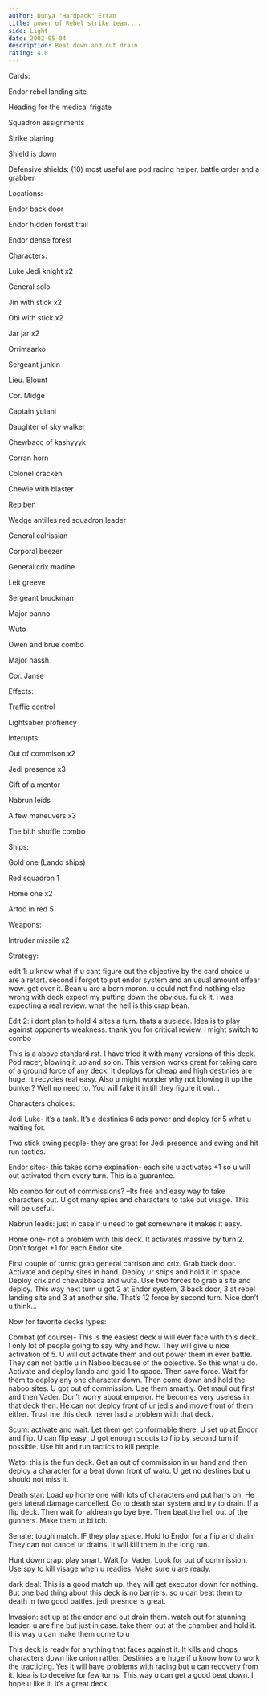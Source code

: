 ```yaml
---
author: Dunya "Hardpack" Ertan
title: power of Rebel strike team....
side: Light
date: 2002-05-04
description: Beat down and out drain
rating: 4.0
---
```

Cards: 

Endor rebel landing site
Heading for the medical frigate
Squadron assignments
Strike planing
Shield is down
Defensive shields: (10) most useful are pod racing helper, battle order and a grabber

Locations:
Endor back door
Endor hidden forest trail
Endor dense forest

Characters:
Luke Jedi knight x2
General solo
Jin with stick x2
Obi with stick x2
Jar jar x2
Orrimaarko
Sergeant junkin
Lieu. Blount
Cor. Midge
Captain yutani
Daughter of sky walker
Chewbacc of kashyyyk
Corran horn
Colonel cracken
Chewie with blaster 
Rep ben
Wedge antilles red squadron leader
General calrissian
Corporal beezer
General crix madine
Leit greeve
Sergeant bruckman
Major panno
Wuto
Owen and brue combo
Major hassh
Cor. Janse

Effects:
Traffic control
Lightsaber profiency

Interupts:
Out of commison x2
Jedi presence x3
Gift of a mentor
Nabrun leids
A few maneuvers x3
The bith shuffle combo

Ships:
Gold one (Lando ships)
Red squadron 1
Home one x2
Artoo in red 5

Weapons:
Intruder missile x2



Strategy: 

edit 1: u know what if u cant figure out the objective by the card choice u are a retart. second i forgot to put endor system and an usual amount offear wow. get over it. Bean u are a born moron. u could not find nothing else wrong with deck expect my putting down the obvious. fu ck it. i was expecting a real review. what the hell is this crap bean.

Edit 2: i dont plan to hold 4 sites a turn. thats a suciede. Idea is to play against opponents weakness. thank you for critical review. i might switch to combo

This is a above standard rst. I have tried it with many versions of this deck. Pod racer, blowing it up and so on. This version works great for taking care of a ground force of any deck. It deploys for cheap and high destinies are huge. It recycles real easy. Also u might wonder why not blowing it up the bunker? Well no need to. You will fake it in till they figure it out. .

Characters choices:
Jedi Luke- it’s a tank. It’s a destinies 6 ads power and deploy for 5 what u waiting for.

Two stick swing people- they are great for Jedi presence and swing and hit run tactics.

Endor sites- this takes some expination- each site u activates +1 so u will out activated them every turn. This is a guarantee. 

No combo for out of commissions? –Its free and easy way to take characters out. U got many spies and characters to take out visage. This will be useful.

Nabrun leads: just in case if u need to get somewhere it makes it easy.

Home one- not a problem with this deck. It activates massive by turn 2. Don’t forget +1 for each Endor site.

First couple of turns: grab general carrison and crix. Grab back door. Activate and deploy sites in hand. Deploy ur ships and hold it in space.  Deploy crix and chewabbaca and wuta. Use two forces to grab a site and deploy. This way next turn u got 2 at Endor system, 3 back door, 3 at rebel landing site and 3 at another site. That’s 12 force by second turn. Nice don’t u think…

Now for favorite decks types:

Combat (of course)- This is the easiest deck u will ever face with this deck. I only lot of people going to say why and how. They will give u nice activation of 5. U will out activate them and out power them in ever battle. They can not battle u in Naboo because of the objective. So this what u do. Activate and deploy lando and gold 1 to space. Then save force. Wait for them to deploy any one character down. Then come down and hold the naboo sites. U got out of commission. Use them smartly. Get maul out first and then Vader. Don’t worry about emperor. He becomes very useless in that deck then. He can not deploy front of ur jedis and move front of them either.  Trust me this deck never had a problem with that deck.

Scum: activate and wait. Let them get conformable there. U set up at Endor and flip. U can flip easy. U got enough scouts to flip by second turn if possible. Use hit and run tactics to kill people. 

Wato: this is the fun deck. Get an out of commission in ur hand and then deploy a character for a beat down front of wato. U get no destines but u should not miss it.

Death star: Load up home one with lots of characters and put harrs on. He gets lateral damage cancelled. Go to death star system and try to drain. If a flip deck. Then wait for aldrean go bye bye. Then beat the hell out of the gunners. Make them ur bi tch. 

Senate: tough match. IF they play space. Hold to Endor for a flip and drain. They can not cancel ur drains. It will kill them in the long run. 

Hunt down crap: play smart. Wait for Vader. Look for out of commission. Use spy to kill visage when u readies. Make sure u are ready.

dark deal: This is a good match up. they will get executor down for nothing. But one bad thing about this deck is no barriers. so u can beat them to death in two good battles. jedi presnce is great. 

Invasion: set up at the endor and out drain them. watch out for stunning leader. u are fine but just in case. take them out at the chamber and hold it. this way u can make them come to u

This deck is ready for anything that faces against it. It kills and chops characters down like onion rattler. Destinies are huge if u know how to work the tracticing. Yes it will have problems with racing but u can recovery from it. Idea is to deceive for few turns. This way u can get a good beat down. I hope u like it. It’s a great deck.  








